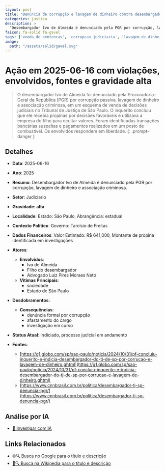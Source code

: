 ```yaml
---
layout: post
title: "Denúncia de corrupção e lavagem de dinheiro contra desembargador do TJ-SP"
categories: justica
description: > 
  "Desembargador Ivo de Almeida é denunciado pela PGR por corrupção, lavagem de dinheiro e associação criminosa."
faicon: fa-solid fa-gavel
tags: ['venda_de_sentencas', 'corrupcao_judiciaria', 'lavagem_de_dinheiro', 'ivo-de-almeida', 'filho-do-desembargador', 'advogado-luiz-pires-moraes-neto', 'sociedade', 'estado-de-sao-paulo', 'denuncia-formal-por-corrupcao', 'afastamento-do-cargo', 'investigacao-em-curso', 'gravidade-alta', 'judiciario']
image:
  path: "/assets/solid/gavel.svg"
---
```


# Ação em 2025-06-16 com violações, envolvidos, fontes e gravidade alta

> O desembargador Ivo de Almeida foi denunciado pela Procuradoria-Geral da República (PGR) por corrupção passiva, lavagem de dinheiro e associação criminosa, em um esquema de venda de decisões judiciais no Tribunal de Justiça de São Paulo. O inquérito concluiu que ele recebia propinas por decisões favoráveis e utilizava a empresa do filho para ocultar valores. Foram identificadas transações bancárias suspeitas e pagamentos realizados em um posto de combustível. Os envolvidos respondem em liberdade.
{: .prompt-danger }

## Detalhes
- **Data**: 2025-06-16
- **Ano**: 2025
- **Resumo**: Desembargador Ivo de Almeida é denunciado pela PGR por corrupção, lavagem de dinheiro e associação criminosa.
- **Setor**: Judiciario
- **Gravidade**: **alta** <i class="fas fa-gavel"></i>
- **Localidade**: Estado: São Paulo, Abrangência: estadual
- **Contexto Político**: Governo: Tarcísio de Freitas
- **Dados Financeiros**: Valor Estimado: R$ 641,000, Montante de propina identificada em investigações

- **Atores**:
  - **Envolvidos**:
    - Ivo de Almeida
    - Filho do desembargador
    - Advogado Luiz Pires Moraes Neto
  - **Vítimas Principais**:
    - sociedade
    - Estado de São Paulo
- **Desdobramentos**:
  - **Consequências**:
    - denúncia formal por corrupção
    - afastamento do cargo
    - investigação em curso
- **Status Atual**: Indiciado, processo judicial em andamento

- **Fontes**:
  - [https://g1.globo.com/sp/sao-paulo/noticia/2024/10/31/pf-concluiu-inquerito-e-indicia-desembargador-do-tj-de-sp-por-corrucao-e-lavagem-de-dinheiro.ghtml](https://g1.globo.com/sp/sao-paulo/noticia/2024/10/31/pf-concluiu-inquerito-e-indicia-desembargador-do-tj-de-sp-por-corrucao-e-lavagem-de-dinheiro.ghtml)
  - [https://www.cnnbrasil.com.br/politica/desembargador-tj-sp-denuncia-pgr/](https://www.cnnbrasil.com.br/politica/desembargador-tj-sp-denuncia-pgr/)

## Análise por IA
- [🤖 Investigar com IA](https://www.perplexity.ai/search?q=%20Den%C3%BAncia%20de%20corrup%C3%A7%C3%A3o%20e%20lavagem%20de%20dinheiro%20contra%20desembargador%20do%20TJ-SP%20Desembargador%20Ivo%20de%20Almeida%20%C3%A9%20denunciado%20pela%20PGR%20por%20corrup%C3%A7%C3%A3o%2C%20lavagem%20de%20dinheiro%20e%20associa%C3%A7%C3%A3o%20criminosa.%20O%20desembargador%20Ivo%20de%20Almeida%20foi%20denunciado%20pela%20Procuradoria-Geral%20da%20Rep%C3%BAblica%20%28PGR%29%20por%20corrup%C3%A7%C3%A3o%20passiva%2C%20lavagem%20de%20dinheiro%20e%20associa%C3%A7%C3%A3o%20criminosa%2C%20em%20um%20esquema%20de%20venda%20de%20decis%C3%B5es%20judiciais%20no%20Tribunal%20de%20Justi%C3%A7a%20de%20S%C3%A3o%20Paulo.%20O%20inqu%C3%A9rito%20concluiu%20que%20ele%20recebia%20propinas%20por%20decis%C3%B5es%20favor%C3%A1veis%20e%20utilizava%20a%20empresa%20do%20filho%20para%20ocultar%20valores.%20Foram%20identificadas%20transa%C3%A7%C3%B5es%20banc%C3%A1rias%20suspeitas%20e%20pagamentos%20realizados%20em%20um%20posto%20de%20combust%C3%ADvel.%20Os%20envolvidos%20respondem%20em%20liberdade.%20venda_de_sentencas%20corrup%C3%A7%C3%A3o_judici%C3%A1ria%20lavagem_de_dinheiro%202025%20gravidade%20alta%20setor%20Judiciario)

## Links Relacionados
- [🌐🔍 Busca no Google para o título e descrição](https://www.google.com/search?q=%20Den%C3%BAncia%20de%20corrup%C3%A7%C3%A3o%20e%20lavagem%20de%20dinheiro%20contra%20desembargador%20do%20TJ-SP%20Desembargador%20Ivo%20de%20Almeida%20%C3%A9%20denunciado%20pela%20PGR%20por%20corrup%C3%A7%C3%A3o%2C%20lavagem%20de%20dinheiro%20e%20associa%C3%A7%C3%A3o%20criminosa.%20O%20desembargador%20Ivo%20de%20Almeida%20foi%20denunciado%20pela%20Procuradoria-Geral%20da%20Rep%C3%BAblica%20%28PGR%29%20por%20corrup%C3%A7%C3%A3o%20passiva%2C%20lavagem%20de%20dinheiro%20e%20associa%C3%A7%C3%A3o%20criminosa%2C%20em%20um%20esquema%20de%20venda%20de%20decis%C3%B5es%20judiciais%20no%20Tribunal%20de%20Justi%C3%A7a%20de%20S%C3%A3o%20Paulo.%20O%20inqu%C3%A9rito%20concluiu%20que%20ele%20recebia%20propinas%20por%20decis%C3%B5es%20favor%C3%A1veis%20e%20utilizava%20a%20empresa%20do%20filho%20para%20ocultar%20valores.%20Foram%20identificadas%20transa%C3%A7%C3%B5es%20banc%C3%A1rias%20suspeitas%20e%20pagamentos%20realizados%20em%20um%20posto%20de%20combust%C3%ADvel.%20Os%20envolvidos%20respondem%20em%20liberdade.%20venda_de_sentencas%20corrup%C3%A7%C3%A3o_judici%C3%A1ria%20lavagem_de_dinheiro%202025%20gravidade%20alta%20setor%20Judiciario)
- [📖🔍 Busca na Wikipedia para o título e descrição](https://pt.wikipedia.org/w/index.php?search=%20Den%C3%BAncia%20de%20corrup%C3%A7%C3%A3o%20e%20lavagem%20de%20dinheiro%20contra%20desembargador%20do%20TJ-SP%20Desembargador%20Ivo%20de%20Almeida%20%C3%A9%20denunciado%20pela%20PGR%20por%20corrup%C3%A7%C3%A3o%2C%20lavagem%20de%20dinheiro%20e%20associa%C3%A7%C3%A3o%20criminosa.%20O%20desembargador%20Ivo%20de%20Almeida%20foi%20denunciado%20pela%20Procuradoria-Geral%20da%20Rep%C3%BAblica%20%28PGR%29%20por%20corrup%C3%A7%C3%A3o%20passiva%2C%20lavagem%20de%20dinheiro%20e%20associa%C3%A7%C3%A3o%20criminosa%2C%20em%20um%20esquema%20de%20venda%20de%20decis%C3%B5es%20judiciais%20no%20Tribunal%20de%20Justi%C3%A7a%20de%20S%C3%A3o%20Paulo.%20O%20inqu%C3%A9rito%20concluiu%20que%20ele%20recebia%20propinas%20por%20decis%C3%B5es%20favor%C3%A1veis%20e%20utilizava%20a%20empresa%20do%20filho%20para%20ocultar%20valores.%20Foram%20identificadas%20transa%C3%A7%C3%B5es%20banc%C3%A1rias%20suspeitas%20e%20pagamentos%20realizados%20em%20um%20posto%20de%20combust%C3%ADvel.%20Os%20envolvidos%20respondem%20em%20liberdade.%20venda_de_sentencas%20corrup%C3%A7%C3%A3o_judici%C3%A1ria%20lavagem_de_dinheiro%202025%20gravidade%20alta%20setor%20Judiciario)

